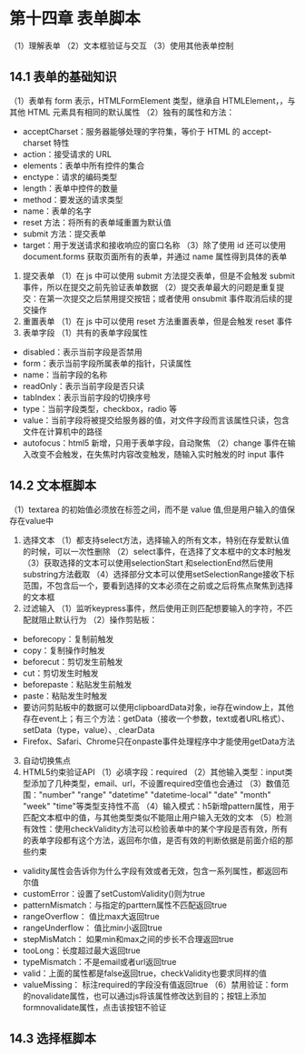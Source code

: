 # 第十四章 表单脚本

（1）理解表单
（2）文本框验证与交互
（3）使用其他表单控制

## 14.1 表单的基础知识

（1）表单有 form 表示，HTMLFormElement 类型，继承自 HTMLElement，，与其他 HTML 元素具有相同的默认属性
（2）独有的属性和方法：

- acceptCharset：服务器能够处理的字符集，等价于 HTML 的 accept-charset 特性
- action：接受请求的 URL
- elements：表单中所有控件的集合
- enctype：请求的编码类型
- length：表单中控件的数量
- method：要发送的请求类型
- name：表单的名字
- reset 方法：将所有的表单域重置为默认值
- submit 方法：提交表单
- target：用于发送请求和接收响应的窗口名称
  （3）除了使用 id 还可以使用 document.forms 获取页面所有的表单，并通过 name 属性得到具体的表单

1. 提交表单
   （1）在 js 中可以使用 submit 方法提交表单，但是不会触发 submit 事件，所以在提交之前先验证表单数据
   （2）提交表单最大的问题是重复提交：在第一次提交之后禁用提交按钮；或者使用 onsubmit 事件取消后续的提交操作
2. 重置表单
   （1）在 js 中可以使用 reset 方法重置表单，但是会触发 reset 事件
3. 表单字段
   （1）共有的表单字段属性

- disabled：表示当前字段是否禁用
- form：表示当前字段所属表单的指针，只读属性
- name：当前字段的名称
- readOnly：表示当前字段是否只读
- tabIndex：表示当前字段的切换序号
- type：当前字段类型，checkbox，radio 等
- value：当前字段将被提交给服务器的值，对文件字段而言该属性只读，包含文件在计算机中的路径
- autofocus：html5 新增，只用于表单字段，自动聚焦
  （2）change 事件在输入改变不会触发，在失焦时内容改变触发，随输入实时触发的时 input 事件

## 14.2 文本框脚本

（1）textarea 的初始值必须放在标签之间，而不是 value 值,但是用户输入的值保存在value中
1. 选择文本
（1）都支持select方法，选择输入的所有文本，特别在存爱默认值的时候，可以一次性删除
（2）select事件，在选择了文本框中的文本时触发
（3）获取选择的文本可以使用selectionStart ֖和selectionEnd然后使用substring方法截取
（4）选择部分文本可以使用setSelectionRange接收下标范围，不包含后一个，要看到选择的文本必须在之前或之后将焦点聚焦到选择的文本框
2. 过滤输入
（1）监听keypress事件，然后使用正则匹配想要输入的字符，不匹配就阻止默认行为
（2）操作剪贴板：
- beforecopy：复制前触发
- copy：复制操作时触发
- beforecut：剪切发生前触发
- cut：剪切发生时触发
- beforepaste：粘贴发生前触发
- paste：粘贴发生时触发
- 要访问剪贴板中的数据可以使用clipboardData对象，ie存在window上，其他存在event上；有三个方法：getData（接收一个参数，text或者URL格式）、setData（type，value）、֖ clearData
- Firefox、Safari、Chrome只在onpaste事件处理程序中才能使用getData方法
3. 自动切换焦点
4. HTML5约束验证API
（1）必填字段：required
（2）其他输入类型：input类型添加了几种类型，email、url，不设置required空值也会通过
（3）数值范围："number" "range" "datetime" "datetime-local" "date" "month" "week" "time"等类型支持性不高
（4）输入模式：h5新增pattern属性，用于匹配文本框中的值，与其他类型类似不能阻止用户输入无效的文本
（5）检测有效性：使用checkValidity方法可以检验表单中的某个字段是否有效，所有的表单字段都有这个方法，返回布尔值，是否有效的判断依据是前面介绍的那些约束
- validity属性会告诉你为什么字段有效或者无效，包含一系列属性，都返回布尔值
- customError：设置了setCustomValidity()则为true
- patternMismatch：与指定的parttern属性不匹配返回true
- rangeOverflow： 值比max大返回true
- rangeUnderflow： 值比min小返回true
- stepMisMatch： 如果min和max之间的步长不合理返回true
- tooLong：长度超过最大返回true
- typeMismatch：不是email或者url返回true
- valid：上面的属性都是false返回true，checkValidity也要求同样的值
- valueMissing： 标注required的字段没有值返回true
（6）禁用验证：form的novalidate属性，也可以通过js将该属性修改达到目的；按钮上添加formnovalidate属性，点击该按钮不验证
## 14.3 选择框脚本
